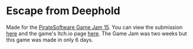 # Escape from Deephold

Made for the [PirateSoftware Game Jam 15](https://itch.io/jam/pirate).
You can view the submission [here](https://itch.io/jam/pirate/rate/2864997) and the game's Itch.io page [here](https://foeni.itch.io/escape-from-deephold).
The Game Jam was two weeks but this game was made in only 6 days.
